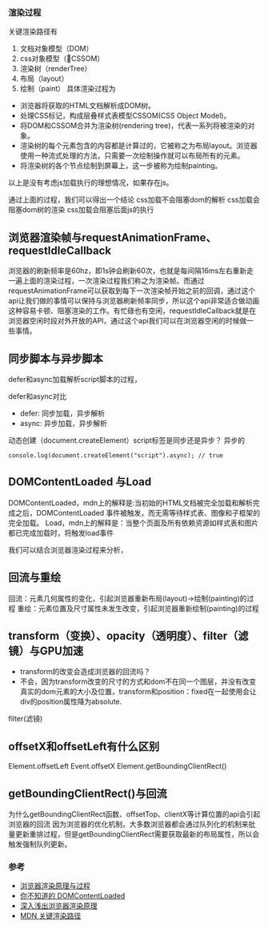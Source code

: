 ### 渲染过程 
关键渲染路径有
1. 文档对象模型（DOM）
2. css对象模型（CSSOM）
3. 渲染树（renderTree）
4. 布局（layout）
5. 绘制（paint） 
具体渲染过程为
- 浏览器将获取的HTML文档解析成DOM树。
- 处理CSS标记，构成层叠样式表模型CSSOM(CSS Object Model)。
- 将DOM和CSSOM合并为渲染树(rendering tree)，代表一系列将被渲染的对象。
- 渲染树的每个元素包含的内容都是计算过的，它被称之为布局layout。浏览器使用一种流式处理的方法，只需要一次绘制操作就可以布局所有的元素。
- 将渲染树的各个节点绘制到屏幕上，这一步被称为绘制painting。

以上是没有考虑js加载执行的理想情况，如果存在js。

通过上面的过程，我们可以得出一个结论
css加载不会阻塞dom的解析
css加载会阻塞dom树的渲染
css加载会阻塞后面js的执行

## 浏览器渲染帧与requestAnimationFrame、requestIdleCallback
浏览器的刷新频率是60hz，即1s钟会刷新60次，也就是每间隔16ms左右重新走一遍上面的渲染过程，一次渲染过程我们称之为渲染帧。而通过requestAnimationFrame可以获取到每下一次渲染帧开始之前的回调，通过这个api让我们做的事情可以保持与浏览器刷新频率同步，所以这个api非常适合做动画这种容易卡顿、阻塞渲染的工作。有忙碌也有空闲，requestIdleCallback就是在浏览器空闲时段对外开放的API，通过这个api我们可以在浏览器空闲的时候做一些事情。

## 同步脚本与异步脚本

defer和async加载解析script脚本的过程，

defer和async对比
- defer: 同步加载，异步解析
- async: 异步加载，异步解析

动态创建（document.createElement）script标签是同步还是异步？
异步的
```
console.log(document.createElement("script").async); // true
```



## DOMContentLoaded 与Load

DOMContentLoaded，mdn上的解释是:当初始的HTML文档被完全加载和解析完成之后，DOMContentLoaded 事件被触发，而无需等待样式表、图像和子框架的完全加载。
Load，mdn上的解释是：当整个页面及所有依赖资源如样式表和图片都已完成加载时，将触发load事件

我们可以结合浏览器渲染过程来分析，

## 回流与重绘
回流：元素几何属性的变化，引起浏览器重新布局(layout)->绘制(painting)的过程
重绘：元素位置及尺寸属性未发生改变，引起浏览器重新绘制(painting)的过程

## transform（变换）、opacity（透明度）、filter（滤镜）与GPU加速
- transform的改变会造成浏览器的回流吗？
- 不会，因为transform改变的尺寸的方式和dom不在同一个图层，并没有改变真实的dom元素的大小及位置，transform和position：fixed在一起使用会让div的position属性降为absolute.

filter(滤镜)


## offsetX和offsetLeft有什么区别

Element.offsetLeft
Event.offsetX
Element.getBoundingClientRect()

## getBoundingClientRect()与回流
为什么getBoundingClientRect函数、offsetTop、clientX等计算位置的api会引起浏览器的回流
因为浏览器的优化机制，大多数浏览器都会通过队列化的机制来批量更新重排过程，但是getBoundingClientRect需要获取最新的布局属性，所以会触发强制队列更新。


### 参考  
- [浏览器渲染原理与过程](https://www.jianshu.com/p/e6252dc9be32)
- [你不知道的 DOMContentLoaded](https://zhuanlan.zhihu.com/p/25876048)
- [深入浅出浏览器渲染原理](https://github.com/ljianshu/Blog/issues/51)
- [MDN 关键渲染路径](https://developer.mozilla.org/zh-CN/docs/Web/Performance/Critical_rendering_path)